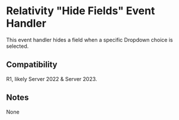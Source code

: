 # Relativity "Hide Fields" Event Handler
This event handler hides a field when a specific Dropdown choice is selected.

## Compatibility
R1, likely Server 2022 & Server 2023.

## Notes
None